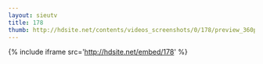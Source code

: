 ```yaml
---
layout: sieutv
title: 178
thumb: http://hdsite.net/contents/videos_screenshots/0/178/preview_360p.mp4.jpg
---
```

{% include iframe src='http://hdsite.net/embed/178' %}
 
